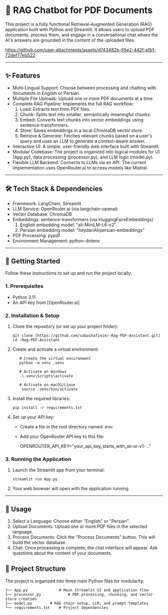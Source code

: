 ﻿# 📄 RAG Chatbot for PDF Documents

This project is a fully functional Retrieval-Augmented Generation (RAG) application built with Python and Streamlit. It allows users to upload PDF documents, process them, and engage in a conversational chat where the AI's answers are grounded in the content of the uploaded files.



https://github.com/user-attachments/assets/d743482b-95e2-442f-afb1-72def77eb522



---
## ✨ Features

* Multi-Lingual Support: Choose between processing and chatting with documents in English or Persian.
* Multiple File Uploads: Upload one or more PDF documents at a time.
* Complete RAG Pipeline: Implements the full RAG workflow:
    1.  Load: Extracts text from PDF files.
    2.  Chunk: Splits text into smaller, semantically meaningful chunks.
    3.  Embed: Converts text chunks into vector embeddings using sentence-transformers.
    4.  Store: Saves embeddings in a local ChromaDB vector store.
    5.  Retrieve & Generate: Fetches relevant chunks based on a user's query and uses an LLM to generate a context-aware answer.
* Interactive UI: A simple, user-friendly web interface built with Streamlit.
* Modular Codebase: The project is organized into logical modules for UI (App.py), data processing (processor.py), and LLM logic (model.py).
* Flexible LLM Backend: Connects to LLMs via an API. The current implementation uses OpenRouter.ai to access models like Mistral.

---
## 🛠 Tech Stack & Dependencies

* Framework: LangChain, Streamlit
* LLM Service: OpenRouter.ai (via langchain-openai)
* Vector Database: ChromaDB
* Embeddings: sentence-transformers (via HuggingFaceEmbeddings)
  1. ٍEnglish embedding model: "all-MiniLM-L6-v2"
  2. Persian embedding model: "heydariAI/persian-embeddings"
* PDF Processing: pypdf
* Environment Management: python-dotenv

---
## 🚀 Getting Started

Follow these instructions to set up and run the project locally.

### 1. Prerequisites

* Python 3.11
* An API key from [OpenRouter.ai]

### 2. Installation & Setup

1.  Clone the repository (or set up your project folder):
    ```shell
    git clone [https://github.com/sabashafiei4/-Rag-PDF-Assistant.git]  
    cd -Rag-PDF-Assistant

    ```

2.  Create and activate a virtual environment:
    ```shell
       # Create the virtual environment
       python -m venv .venv

       # Activate on Windows
       .\.venv\Scripts\activate

       # Activate on macOS/Linux
        source .venv/bin/activate
    ```
    

3.  Install the required libraries:
    ```shell
    pip install -r requirements.txt
    ```
    

4.  Set up your API key:
    * Create a file in the root directory named .env.
    * Add your OpenRouter API key to this file:
        
        OPENROUTER_API_KEY="your_api_key_starts_with_sk-or-v1-..."
        

### 3. Running the Application

1.  Launch the Streamlit app from your terminal:
    ```shell
    streamlit run App.py
    ```
    
2.  Your web browser will open with the application running.

---
## 📖 Usage

1.  Select a Language: Choose either "English" or "Persian".
2.  Upload Documents: Upload one or more PDF files in the selected language.
3.  Process Documents: Click the "Process Documents" button. This will build the vector database.
4.  Chat: Once processing is complete, the chat interface will appear. Ask questions about the content of your documents.

## 📂 Project Structure

The project is organized into three main Python files for modularity:
```
├── App.py              # Main Streamlit UI and application flow
├── processor.py            # PDF processing, chunking, and vector store creation
├── model.py        # RAG chain setup, LLM, and prompt templates
└── requirements.txt    # Project dependencies

```

